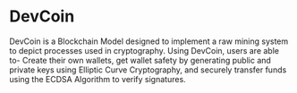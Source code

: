 # DevCoin
DevCoin is a Blockchain Model designed to implement a raw mining system to depict processes used in cryptography. Using DevCoin, users are able to- Create their own wallets, get wallet safety by generating public and private keys using Elliptic Curve Cryptography, and securely transfer funds using the ECDSA Algorithm to verify signatures.
